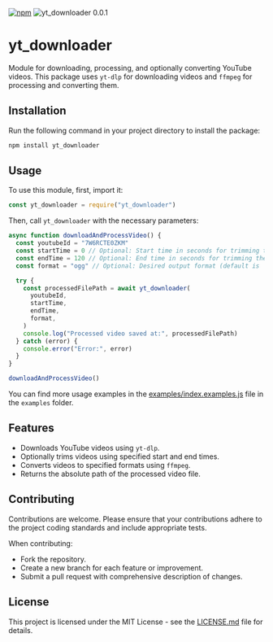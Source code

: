 [![npm](https://img.shields.io/npm/v/yt_downloader.svg)](https://www.npmjs.com/package/yt_downloader) ![yt_downloader 0.0.1](https://img.shields.io/badge/yt_downloader-0.0.1-brightgreen.svg)

# yt_downloader

Module for downloading, processing, and optionally converting YouTube videos. This package uses `yt-dlp` for downloading videos and `ffmpeg` for processing and converting them.

## Installation

Run the following command in your project directory to install the package:

```bash
npm install yt_downloader
```

## Usage

To use this module, first, import it:

```javascript
const yt_downloader = require("yt_downloader")
```

Then, call `yt_downloader` with the necessary parameters:

```javascript
async function downloadAndProcessVideo() {
  const youtubeId = "7W6RCTE0ZKM"
  const startTime = 0 // Optional: Start time in seconds for trimming the video
  const endTime = 120 // Optional: End time in seconds for trimming the video
  const format = "ogg" // Optional: Desired output format (default is 'ogg')

  try {
    const processedFilePath = await yt_downloader(
      youtubeId,
      startTime,
      endTime,
      format,
    )
    console.log("Processed video saved at:", processedFilePath)
  } catch (error) {
    console.error("Error:", error)
  }
}

downloadAndProcessVideo()
```

You can find more usage examples in the [examples/index.examples.js](src/index.examples.js) file in the `examples` folder.

## Features

- Downloads YouTube videos using `yt-dlp`.
- Optionally trims videos using specified start and end times.
- Converts videos to specified formats using `ffmpeg`.
- Returns the absolute path of the processed video file.

## Contributing

Contributions are welcome. Please ensure that your contributions adhere to the project coding standards and include appropriate tests.

When contributing:

- Fork the repository.
- Create a new branch for each feature or improvement.
- Submit a pull request with comprehensive description of changes.

## License

This project is licensed under the MIT License - see the [LICENSE.md](LICENSE.md) file for details.

